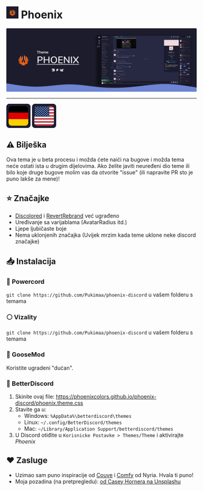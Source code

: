 # <img src="../../../assets/icon.png" height="32px"> Phoenix</img>
![Banner](../../../assets/banner.png)<hr>
<kbd>[<img title="Njemački" alt="Njemački" src="../../../assets/languages/de.png">](.github/docs/01-readme/README.de.md)</kbd>
<kbd>[<img title="Engleski" alt="Engleski" src="../../../assets/languages/en.png">](../../../README.md)</kbd>

## ⚠️ Bilješka
Ova tema je u beta procesu i možda ćete naići na bugove i možda tema neće ostati ista u drugim dijelovima. Ako želite javiti neuređeni dio teme ili bilo koje druge bugove molim vas da otvorite "issue" (ili napravite PR sto je puno lakše za mene)!

## ⭐ Značajke
- [Discolored](https://github.com/NYRI4/Discolored) i [RevertRebrand](https://github.com/Goose-Nest/GT-RevertRebrand) već ugrađeno
- Uređivanje sa varijablama (AvatarRadius itd.)
- Ljepe ljubičaste boje
- Nema uklonjenih značajka (Uvijek mrzim kada teme uklone neke discord značajke)

## 📥 Instalacija

### 🔌 Powercord
`git clone https://github.com/Pukimaa/phoenix-discord` u vašem folderu s temama

### ⚪ Vizality
`git clone https://github.com/Pukimaa/phoenix-discord` u vašem folderu s temama

### 🦆 GooseMod
Koristite ugradeni "dućan".

### 🔵 BetterDiscord
1. Skinite ovaj file: https://phoenixcolors.github.io/phoenix-discord/phoenix.theme.css
2. Stavite ga u:
    - Windows: `%AppData%\betterdiscord\themes`
    - Linux: `~/.config/BetterDiscord/themes`
    - Mac: `~/Library/Application Support/betterdiscord/themes`
3. U Discord otiđite u `Korisnicke Postavke > Themes/Theme` i aktivirajte *Phoenix*

## ️️️❤️ Zasluge
* Uzimao sam puno inspiracije od [Couve](https://github.com/NYRI4/Couve) i [Comfy](https://github.com/NYRI4/Comfy/) od Nyria. Hvala ti puno!
* Moja pozadina (na pretpregledu): [od Casey Hornera na Unsplashu](https://unsplash.com/photos/RmoWqDCqN2E?utm_source=unsplash&utm_medium=referral&utm_content=creditShareLink)
